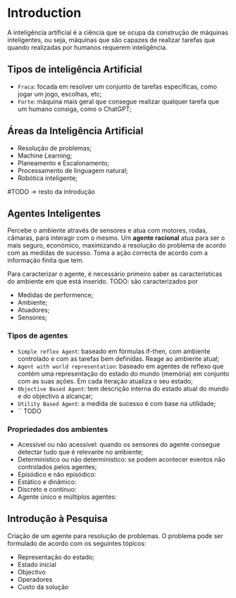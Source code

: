# Introduction

A inteligência artificial é a ciência que se ocupa da construção de máquinas inteligentes, ou seja, máquinas que são capazes de realizar tarefas que quando realizadas por humanos requerem inteligência.

## Tipos de inteligência Artificial

- `Fraca`: focada em resolver um conjunto de tarefas específicas, como jogar um jogo, escolhas, etc;
- `Forte`: máquina mais geral que consegue realizar qualquer tarefa que um humano consiga, como o ChatGPT;

## Áreas da Inteligência Artificial

- Resolução de problemas;
- Machine Learning;
- Planeamento e Escalonamento;
- Processamento de linguagem natural;
- Robótica inteligente;

#TODO -> resto da introdução

## Agentes Inteligentes

Percebe o ambiente através de sensores e atua com motores, rodas, câmaras, para interagir com o mesmo. Um **agente racional** atua para ser o mais seguro, económico, maximizando a resolução do problema de acordo com as medidas de sucesso. Toma a ação correcta de acordo com a informação finita que tem. <br>

Para caracterizar o agente, é necessário primeiro saber as características do ambiente em que está inserido. 
TODO: são caracterizados por <PEAS>

- Medidas de performence;
- Ambiente;
- Atuadores;
- Sensores;

### Tipos de agentes

- `Simple reflex Agent`: baseado em fórmulas if-then, com ambiente controlado e com as tarefas bem definidas. Reage ao ambiente atual;
- `Agent with world representation`: baseado em agentes de reflexo que contém uma representação do estado do mundo (memória) em conjunto com as suas ações. Em cada iteração atualiza o seu estado;
- `Objective Based Agent`: tem descrição interna do estado atual do mundo e do objectivo a alcançar;
- `Utility Based Agent`: a medida de sucesso é com base na utilidade;
- `` TODO

### Propriedades dos ambientes

- Acessível ou não acessível: quando os sensores do agente consegue detectar tudo que é relevante no ambiente;
- Determinístico ou não determinístico: se podem acontecer eventos não controlados pelos agentes;
- Episódico e não episódico:
- Estático e dinâmico:
- Discreto e contínuo:
- Agente único e múltiplos agentes:

## Introdução à Pesquisa

Criação de um agente para resolução de problemas. O problema pode ser formulado de acordo com os seguintes tópicos:

- Representação do estado;
- Estado inicial
- Objectivo
- Operadores
- Custo da solução

